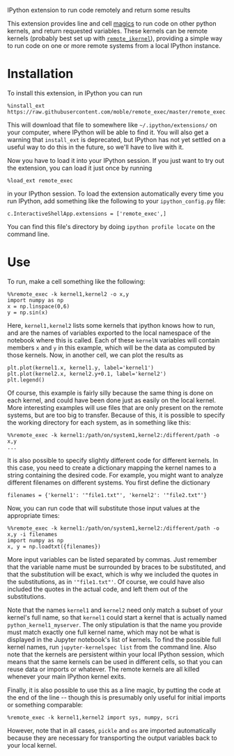 IPython extension to run code remotely and return some results

This extension provides line and cell
[magics](http://ipython.readthedocs.org/en/stable/interactive/magics.html) to
run code on other python kernels, and return requested variables.  These
kernels can be remote kernels (probably best set up with
[`remote_ikernel`](https://bitbucket.org/tdaff/remote_ikernel/)), providing a
simple way to run code on one or more remote systems from a local IPython
instance.

# Installation

To install this extension, in IPython you can run

    %install_ext https://raw.githubusercontent.com/moble/remote_exec/master/remote_exec.py

This will download that file to somewhere like `~/.ipython/extensions/` on your
computer, where IPython will be able to find it.  You will also get a warning
that `install_ext` is deprecated, but IPython has not yet settled on a useful
way to do this in the future, so we'll have to live with it.

Now you have to load it into your IPython session.  If you just want to try out
the extension, you can load it just once by running

    %load_ext remote_exec

in your IPython session.  To load the extension automatically every time you
run IPython, add something like the following to your `ipython_config.py` file:

    c.InteractiveShellApp.extensions = ['remote_exec',]

You can find this file's directory by doing `ipython profile locate` on the
command line.


# Use

To run, make a cell something like the following:

    %%remote_exec -k kernel1,kernel2 -o x,y
    import numpy as np
    x = np.linspace(0,6)
    y = np.sin(x)

Here, `kernel1,kernel2` lists some kernels that ipython knows how to run, and
are the names of variables exported to the local namespace of the notebook
where this is called.  Each of these `kernelN` variables will contain members
`x` and `y` in this example, which will be the data as computed by those
kernels.  Now, in another cell, we can plot the results as

    plt.plot(kernel1.x, kernel1.y, label='kernel1')
    plt.plot(kernel2.x, kernel2.y+0.1, label='kernel2')
    plt.legend()

Of course, this example is fairly silly because the same thing is done on each
kernel, and could have been done just as easily on the local kernel.  More
interesting examples will use files that are only present on the remote
systems, but are too big to transfer.  Because of this, it is possible to
specify the working directory for each system, as in something like this:

    %%remote_exec -k kernel1:/path/on/system1,kernel2:/different/path -o x,y
    ...

It is also possible to specify slightly different code for different kernels.
In this case, you need to create a dictionary mapping the kernel names to a
string containing the desired code.  For example, you might want to analyze
different filenames on different systems.  You first define the dictionary

    filenames = {'kernel1': '"file1.txt"', 'kernel2': '"file2.txt"'}

Now, you can run code that will substitute those input values at the
appropriate times:

    %%remote_exec -k kernel1:/path/on/system1,kernel2:/different/path -o x,y -i filenames
    import numpy as np
    x, y = np.loadtxt({filenames})

More input variables can be listed separated by commas.  Just remember that the
variable name must be surrounded by braces to be substituted, and that the
substitution will be exact, which is why we included the quotes in the
substitutions, as in `'"file1.txt"'`.  Of course, we could have also included
the quotes in the actual code, and left them out of the substitutions.

Note that the names `kernel1` and `kernel2` need only match a subset of your
kernel's full name, so that `kernel1` could start a kernel that is actually
named `python_kernel1_myserver`.  The only stipulation is that the name you
provide must match exactly one full kernel name, which may not be what is
displayed in the Jupyter notebook's list of kernels.  To find the possible full
kernel names, run `jupyter-kernelspec list` from the command line.  Also note
that the kernels are persistent within your local IPython session, which means
that the same kernels can be used in different cells, so that you can reuse
data or imports or whatever.  The remote kernels are all killed whenever your
main IPython kernel exits.

Finally, it is also possible to use this as a line magic, by putting the code
at the end of the line -- though this is presumably only useful for initial
imports or something comparable:

    %remote_exec -k kernel1,kernel2 import sys, numpy, scri

However, note that in all cases, `pickle` and `os` are imported automatically
because they are necessary for transporting the output variables back to your
local kernel.
